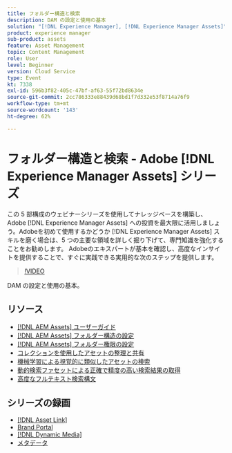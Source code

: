 ```yaml
---
title: フォルダー構造と検索
description: DAM の設定と使用の基本
solution: "[!DNL Experience Manager], [!DNL Experience Manager Assets]"
product: experience manager
sub-product: assets
feature: Asset Management
topic: Content Management
role: User
level: Beginner
version: Cloud Service
type: Event
kt: 7338
exl-id: 596b3f82-405c-47bf-af63-55f72bd8634e
source-git-commit: 2cc786333e88439d68bd1f7d332e53f8714a76f9
workflow-type: tm+mt
source-wordcount: '143'
ht-degree: 62%

---
```


# フォルダー構造と検索 - Adobe [!DNL Experience Manager Assets] シリーズ

この 5 部構成のウェビナーシリーズを使用してナレッジベースを構築し、Adobe [!DNL Experience Manager Assets] への投資を最大限に活用しましょう。Adobeを初めて使用するかどうか [!DNL Experience Manager Assets] スキルを磨く場合は、5 つの主要な領域を詳しく掘り下げて、専門知識を強化することをお勧めします。 Adobeのエキスパートが基本を確認し、高度なインサイトを提供することで、すぐに実践できる実用的な次のステップを提供します。

>[!VIDEO](https://video.tv.adobe.com/v/332135/?quality=12&learn=on&hidetitle=true)

DAM の設定と使用の基本。

## リソース

* [[!DNL AEM Assets] ユーザーガイド](https://experienceleague.adobe.com/en/docs/experience-manager-65/content/assets/assets)
* [ [!DNL AEM Assets]  フォルダー構造の設定](https://experienceleague.adobe.com/en/docs/experience-manager-learn/assets/configuring/baseline-folders)
* [ [!DNL AEM Assets]  フォルダー権限の設定](https://experienceleague.adobe.com/en/docs/experience-manager-learn/assets/configuring/baseline-permissions)
* [コレクションを使用したアセットの整理と共有](https://experienceleague.adobe.com/en/docs/experience-manager-learn/assets/search-and-discovery/collections)
* [機械学習による視覚的に類似したアセットの検索](https://experienceleague.adobe.com/en/docs/experience-manager-learn/assets/search-and-discovery/search)
* [動的検索ファセットによる正確で精度の高い検索結果の取得](https://experienceleague.adobe.com/en/docs/experience-manager-learn/assets/search-and-discovery/search)
* [高度なフルテキスト検索構文](https://experienceleague.adobe.com/en/docs/experience-manager-64/assets/using/gql-search#using)

## シリーズの録画

* [[!DNL Asset Link]](asset-link.md)
* [Brand Portal](brand-portal.md)
* [[!DNL Dynamic Media]](dynamic-media.md)
* [メタデータ](metadata.md)
